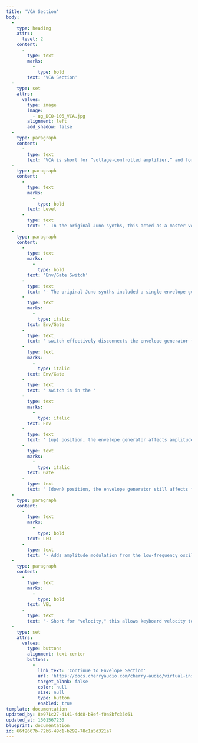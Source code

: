 ```yaml
---
title: 'VCA Section'
body:
  -
    type: heading
    attrs:
      level: 2
    content:
      -
        type: text
        marks:
          -
            type: bold
        text: 'VCA Section'
  -
    type: set
    attrs:
      values:
        type: image
        image:
          - ug_DCO-106_VCA.jpg
        alignment: left
        add_shadow: false
  -
    type: paragraph
    content:
      -
        type: text
        text: "VCA is short for “voltage-controlled amplifier,” and for all intents and purposes, you can think of it as an automated volume knob.\_"
  -
    type: paragraph
    content:
      -
        type: text
        marks:
          -
            type: bold
        text: Level
      -
        type: text
        text: '- In the original Juno synths, this acted as a master volume control, in order to balance volume levels between presets. Typically this gets set to the center zero setting, and volume can be added or subtracted by moving it up or down. '
  -
    type: paragraph
    content:
      -
        type: text
        marks:
          -
            type: bold
        text: 'Env/Gate Switch'
      -
        type: text
        text: '- The original Juno synths included a single envelope generator that had to perform double-duty, applying to the lowpass filter as well as the VCA sections. In order to add some flexibility, the '
      -
        type: text
        marks:
          -
            type: italic
        text: Env/Gate
      -
        type: text
        text: ' switch effectively disconnects the envelope generator from the VCA. If the '
      -
        type: text
        marks:
          -
            type: italic
        text: Env/Gate
      -
        type: text
        text: ' switch is in the '
      -
        type: text
        marks:
          -
            type: italic
        text: Env
      -
        type: text
        text: ' (up) position, the envelope generator affects amplitude (VCA) and filter cutoff (if the the VCF Env slider is up) simultaneously. If the switch is in the down '
      -
        type: text
        marks:
          -
            type: italic
        text: Gate
      -
        type: text
        text: " (down) position, the envelope generator still affects filter cutoff, but note amplitude will instantly turn on and off, like an organ.\_"
  -
    type: paragraph
    content:
      -
        type: text
        marks:
          -
            type: bold
        text: LFO
      -
        type: text
        text: '- Adds amplitude modulation from the low-frequency oscillator. Though the original Juno synths did not have an LFO mod slider, it''s useful for tremolo and other volume-based effects.'
  -
    type: paragraph
    content:
      -
        type: text
        marks:
          -
            type: bold
        text: VEL
      -
        type: text
        text: '- Short for "velocity," this allows keyboard velocity to control the volume of sounds. Increasing the amount adds sensitivity with lightly played notes getting quieter.'
  -
    type: set
    attrs:
      values:
        type: buttons
        alignment: text-center
        buttons:
          -
            link_text: 'Continue to Envelope Section'
            url: 'https://docs.cherryaudio.com/cherry-audio/virtual-instruments/dco-106/env-section'
            target_blank: false
            color: null
            size: null
            type: button
            enabled: true
template: documentation
updated_by: 8e971c27-4141-4dd8-b8ef-f0a8bfc35d61
updated_at: 1601567230
blueprint: documentation
id: 66f2667b-72b6-49d1-b292-78c1a5d321a7
---
```

